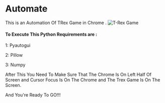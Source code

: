 # Automate
This is an Automation Of TRex Game in Chrome .
![T-Rex Game](https://www.irishexaminer.com/remote/content.assets.pressassociation.io/2018/09/07170751/70afb064-ec3b-428f-8c83-793752e78382.jpg?crop=12,4,1930,1083&ext=.jpg&width=600)

#### To Execute This Python Requirements are :
1: Pyautogui

2: Pillow

3: Numpy

After This You Need To Make Sure That The Chrome Is On Left Half Of Screen and Cursor Focus Is On The Chrome and The Trex Game Is On The Screen.

And You're Ready To GO!!!

